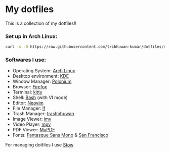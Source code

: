 # My dotfiles
This is a collection of my dotfiles!!

### Set up in Arch Linux:
```bash
curl -s -O https://raw.githubusercontent.com/tribhuwan-kumar/dotfiles/main/accessories/setup.sh && chmod +x setup.sh && ./setup.sh
```
### Softwares I use:

- Operating System: [Arch Linux](https://archlinux.org/)
- Desktop environment: [KDE](https://kde.org/)
- Window Manager: [Polonium](https://github.com/zeroxoneafour/polonium)
- Browser: [Firefox](https://www.mozilla.org/en-US/firefox/new/)
- Terminal: [kitty](https://sw.kovidgoyal.net/kitty/)
- Shell: [Bash](https://www.gnu.org/software/bash/) (with VI mode)
- Editor: [Neovim](https://neovim.io/)
- File Manager: [lf](https://github.com/gokcehan/lf)
- Trash Manager: [trashbhuwan](https://github.com/tribhuwan-kumar/trashbhuwan)
- Image Viewer: [imv](https://sr.ht/~exec64/imv/)
- Video Player: [mpv](https://mpv.io/)
- PDF Viewer: [MuPDF](https://mupdf.com/)
- Fonts: [Fantasque Sans Mono](https://github.com/belluzj/fantasque-sans) & [San Francisco](https://github.com/tribhuwan-kumar/dotfiles/tree/main/accessories/San%20Francisco)

For managing dotfiles I use [Stow](https://www.gnu.org/software/stow/)
